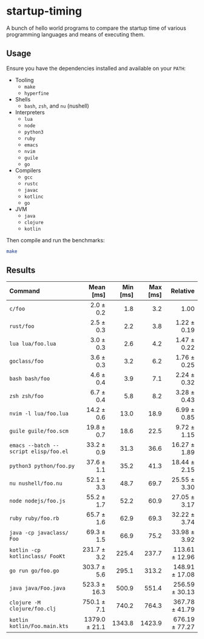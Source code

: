 startup-timing
==============

A bunch of hello world programs to compare the startup time of various programming languages and means of executing them.

Usage
-----

Ensure you have the dependencies installed and available on your `PATH`:

- Tooling
  - `make`
  - `hyperfine`
- Shells
    - `bash`, `zsh`, and `nu` (nushell)
- Interpreters
  - `lua`
  - `node`
  - `python3`
  - `ruby`
  - `emacs`
  - `nvim`
  - `guile`
  - `go`
- Compilers
  - `gcc`
  - `rustc`
  - `javac`
  - `kotlinc`
  - `go`
- JVM
  - `java`
  - `clojure`
  - `kotlin`

Then compile and run the benchmarks:

```bash
make
```

Results
-------

| Command | Mean [ms] | Min [ms] | Max [ms] | Relative |
|:---|---:|---:|---:|---:|
| `c/foo` | 2.0 ± 0.2 | 1.8 | 3.2 | 1.00 |
| `rust/foo` | 2.5 ± 0.3 | 2.2 | 3.8 | 1.22 ± 0.19 |
| `lua lua/foo.lua` | 3.0 ± 0.3 | 2.6 | 4.2 | 1.47 ± 0.22 |
| `goclass/foo` | 3.6 ± 0.3 | 3.2 | 6.2 | 1.76 ± 0.25 |
| `bash bash/foo` | 4.6 ± 0.4 | 3.9 | 7.1 | 2.24 ± 0.32 |
| `zsh zsh/foo` | 6.7 ± 0.4 | 5.8 | 8.2 | 3.28 ± 0.43 |
| `nvim -l lua/foo.lua` | 14.2 ± 0.6 | 13.0 | 18.9 | 6.99 ± 0.85 |
| `guile guile/foo.scm` | 19.8 ± 0.7 | 18.6 | 22.5 | 9.72 ± 1.15 |
| `emacs --batch --script elisp/foo.el` | 33.2 ± 0.9 | 31.3 | 36.6 | 16.27 ± 1.89 |
| `python3 python/foo.py` | 37.6 ± 1.1 | 35.2 | 41.3 | 18.44 ± 2.15 |
| `nu nushell/foo.nu` | 52.1 ± 3.3 | 48.7 | 69.7 | 25.55 ± 3.30 |
| `node nodejs/foo.js` | 55.2 ± 1.7 | 52.2 | 60.9 | 27.05 ± 3.17 |
| `ruby ruby/foo.rb` | 65.7 ± 1.6 | 62.9 | 69.3 | 32.22 ± 3.74 |
| `java -cp javaclass/ Foo` | 69.3 ± 1.5 | 66.9 | 75.2 | 33.98 ± 3.92 |
| `kotlin -cp kotlinclass/ FooKt` | 231.7 ± 3.2 | 225.4 | 237.7 | 113.61 ± 12.96 |
| `go run go/foo.go` | 303.7 ± 5.6 | 295.1 | 313.2 | 148.91 ± 17.08 |
| `java java/Foo.java` | 523.3 ± 16.3 | 500.9 | 551.4 | 256.59 ± 30.13 |
| `clojure -M clojure/foo.clj` | 750.1 ± 7.1 | 740.2 | 764.3 | 367.78 ± 41.79 |
| `kotlin kotlin/Foo.main.kts` | 1379.0 ± 21.1 | 1343.8 | 1423.9 | 676.19 ± 77.27 |
